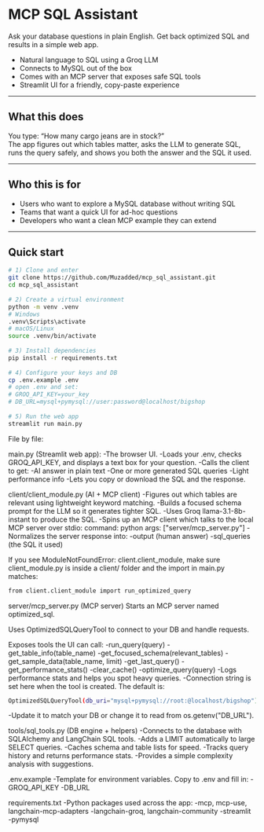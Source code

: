 # MCP SQL Assistant
 
Ask your database questions in plain English. Get back optimized SQL and results in a simple web app.
 
- Natural language to SQL using a Groq LLM  
- Connects to MySQL out of the box  
- Comes with an MCP server that exposes safe SQL tools  
- Streamlit UI for a friendly, copy-paste experience
 
---
 
## What this does
 
You type: “How many cargo jeans are in stock?”  
The app figures out which tables matter, asks the LLM to generate SQL, runs the query safely, and shows you both the answer and the SQL it used.
 
---
 
## Who this is for
 
- Users who want to explore a MySQL database without writing SQL  
- Teams that want a quick UI for ad-hoc questions  
- Developers who want a clean MCP example they can extend
 
---
 
## Quick start
 
```bash
# 1) Clone and enter
git clone https://github.com/Muzadded/mcp_sql_assistant.git
cd mcp_sql_assistant
 
# 2) Create a virtual environment
python -m venv .venv
# Windows
.venv\Scripts\activate
# macOS/Linux
source .venv/bin/activate
 
# 3) Install dependencies
pip install -r requirements.txt
 
# 4) Configure your keys and DB
cp .env.example .env
# open .env and set:
# GROQ_API_KEY=your_key
# DB_URL=mysql+pymysql://user:password@localhost/bigshop
 
# 5) Run the web app
streamlit run main.py
```
File by file:

main.py (Streamlit web app):
-The browser UI.
-Loads your .env, checks GROQ_API_KEY, and displays a text box for your question.
-Calls the client to get:
-AI answer in plain text
-One or more generated SQL queries
-Light performance info
-Lets you copy or download the SQL and the response.

client/client_module.py (AI + MCP client)
-Figures out which tables are relevant using lightweight keyword matching.
-Builds a focused schema prompt for the LLM so it generates tighter SQL.
-Uses Groq llama-3.1-8b-instant to produce the SQL.
-Spins up an MCP client which talks to the local MCP server over stdio:
command: python
args: ["server/mcp_server.py"]
-Normalizes the server response into:
-output (human answer)
-sql_queries (the SQL it used)

If you see ModuleNotFoundError: client.client_module, make sure client_module.py is inside a client/ folder and the import in main.py matches:
```bash
from client.client_module import run_optimized_query
```
server/mcp_server.py (MCP server)
Starts an MCP server named optimized_sql.

Uses OptimizedSQLQueryTool to connect to your DB and handle requests.

Exposes tools the UI can call:
-run_query(query)
-get_table_info(table_name)
-get_focused_schema(relevant_tables)
-get_sample_data(table_name, limit)
-get_last_query()
-get_performance_stats()
-clear_cache()
-optimize_query(query)
-Logs performance stats and helps you spot heavy queries.
-Connection string is set here when the tool is created. The default is:
```bash
OptimizedSQLQueryTool(db_uri="mysql+pymysql://root:@localhost/bigshop")
```
-Update it to match your DB or change it to read from os.getenv("DB_URL").

tools/sql_tools.py (DB engine + helpers)
-Connects to the database with SQLAlchemy and LangChain SQL tools.
-Adds a LIMIT automatically to large SELECT queries.
-Caches schema and table lists for speed.
-Tracks query history and returns performance stats.
-Provides a simple complexity analysis with suggestions.

.env.example
-Template for environment variables. Copy to .env and fill in:
-GROQ_API_KEY
-DB_URL

requirements.txt
-Python packages used across the app:
-mcp, mcp-use, langchain-mcp-adapters
-langchain-groq, langchain-community
-streamlit
-pymysql

